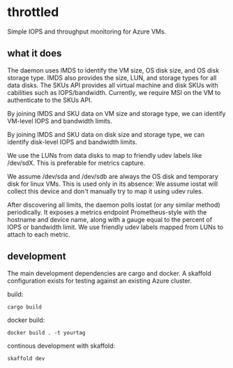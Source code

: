 # throttled

Simple IOPS and throughput monitoring for Azure VMs.

## what it does

The daemon uses IMDS to identify the VM size, OS disk size, and OS disk
storage type. IMDS also provides the size, LUN, and storage types for
all data disks. The SKUs API provides all virtual machine and
disk SKUs with cabilities such as IOPS/bandwidth. Currently, we require
MSI on the VM to authenticate to the SKUs API.

By joining IMDS and SKU data on VM size and storage type, we can
identify VM-level IOPS and bandwidth limits.

By joining IMDS and SKU data on disk size and storage type, we can
identify disk-level IOPS and bandwidth limits.

We use the LUNs from data disks to map to friendly udev labels like /dev/sdX.
This is preferable for metrics capture.

We assume /dev/sda and /dev/sdb are always the OS disk and temporary
disk for linux VMs. This is used only in its absence: We assume iostat
will collect this device and don't manually try to map it using udev rules.

After discovering all limits, the daemon polls iostat (or any similar
method) periodically. It exposes a metrics endpoint Prometheus-style
with the hostname and device name, along with a gauge equal to the
percent of IOPS or bandwidth limit. We use friendly udev labels mapped
from LUNs to attach to each metric.

## development

The main development dependencies are cargo and docker. A skaffold
configuration exists for testing against an existing Azure cluster.

build:
```
cargo build
```

docker build:
```
docker build . -t yourtag
```

continous development with skaffold:
```
skaffold dev
```
